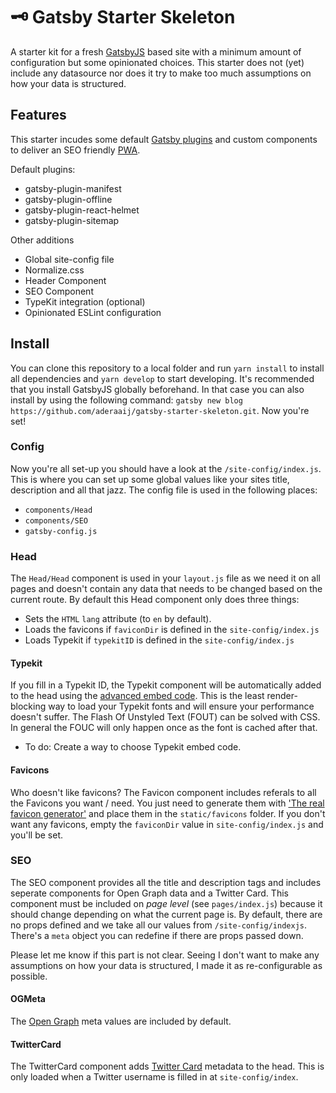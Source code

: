 # 🗝 Gatsby Starter Skeleton
A starter kit for a fresh [GatsbyJS](https://www.gatsbyjs.org/) based site with a minimum amount of configuration but some opinionated choices. This starter does not (yet) include any datasource nor does it try to make too much assumptions on how your data is structured.

## Features
This starter incudes some default [Gatsby plugins](https://www.gatsbyjs.org/docs/plugins/) and custom components to deliver an SEO friendly [PWA](https://developers.google.com/web/progressive-web-apps/).

Default plugins: 
* gatsby-plugin-manifest
* gatsby-plugin-offline
* gatsby-plugin-react-helmet
* gatsby-plugin-sitemap

Other additions
* Global site-config file
* Normalize.css
* Header Component
* SEO Component
* TypeKit integration (optional)
* Opinionated ESLint configuration

## Install
You can clone this repository to a local folder and run `yarn install` to install all dependencies and `yarn develop` to start developing. It's recommended that you install GatsbyJS globally beforehand. In that case you can also install by using the following command: `gatsby new blog https://github.com/aderaaij/gatsby-starter-skeleton.git`. Now you're set!

### Config
Now you're all set-up you should have a look at the `/site-config/index.js`. This is where you can set up some global values like your sites title, description and all that jazz. The config file is used in the following places:

* `components/Head`
* `components/SEO`
* `gatsby-config.js`

### Head
The `Head/Head` component is used in your `layout.js` file as we need it on all pages and doesn't contain any data that needs to be changed based on the current route. By default this Head component only does three things:  

* Sets the `HTML` `lang` attribute (to `en` by default).
* Loads the favicons if `faviconDir` is defined in the `site-config/index.js`
* Loads Typekit if `typekitID` is defined in the `site-config/index.js`

#### Typekit
If you fill in a Typekit ID, the Typekit component will be automatically added to the head using the [advanced embed code](https://blog.typekit.com/2015/08/04/new-embed-code-for-asynchronous-font-loading/). This is the least render-blocking way to load your Typekit fonts and will ensure your performance doesn't suffer. The Flash Of Unstyled Text (FOUT) can be solved with CSS. In general the FOUC will only happen once as the font is cached after that. 

* To do: Create a way to choose Typekit embed code. 

#### Favicons
Who doesn't like favicons? The Favicon component includes referals to all the Favicons you want / need. You just need to generate them with ['The real favicon generator'](https://realfavicongenerator.net/) and place them in the `static/favicons`
folder. If you don't want any favicons, empty the `faviconDir` value in `site-config/index.js` and you'll be set. 

### SEO
The SEO component provides all the title and description tags and includes seperate components for Open Graph data and a Twitter Card. This component must be included on _page level_ (see `pages/index.js`) because it should change depending on what the current page is. By default, there are no props defined and we take all our values from `/site-config/indexjs`. 
There's a `meta` object you can redefine if there are props passed down.

Please let me know if this part is not clear. Seeing I don't want to make any assumptions on how your data is structured, I made it as re-configurable as possible. 

#### OGMeta
The [Open Graph](http://ogp.me/) meta values are included by default. 

#### TwitterCard 
The TwitterCard component adds [Twitter Card](https://developer.twitter.com/en/docs/tweets/optimize-with-cards/guides/getting-started) metadata to the head. This is only loaded when a Twitter username is filled in at `site-config/index`.
